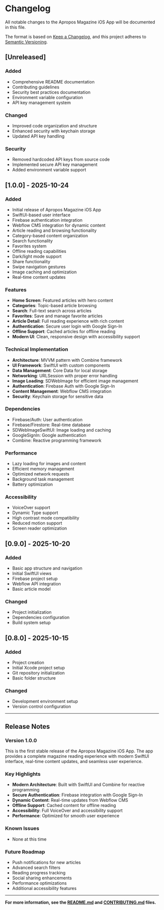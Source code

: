 # Changelog

All notable changes to the Apropos Magazine iOS App will be documented in this file.

The format is based on [Keep a Changelog](https://keepachangelog.com/en/1.0.0/),
and this project adheres to [Semantic Versioning](https://semver.org/spec/v2.0.0.html).

## [Unreleased]

### Added
- Comprehensive README documentation
- Contributing guidelines
- Security best practices documentation
- Environment variable configuration
- API key management system

### Changed
- Improved code organization and structure
- Enhanced security with keychain storage
- Updated API key handling

### Security
- Removed hardcoded API keys from source code
- Implemented secure API key management
- Added environment variable support

## [1.0.0] - 2025-10-24

### Added
- Initial release of Apropos Magazine iOS App
- SwiftUI-based user interface
- Firebase authentication integration
- Webflow CMS integration for dynamic content
- Article reading and browsing functionality
- Category-based content organization
- Search functionality
- Favorites system
- Offline reading capabilities
- Dark/light mode support
- Share functionality
- Swipe navigation gestures
- Image caching and optimization
- Real-time content updates

### Features
- **Home Screen**: Featured articles with hero content
- **Categories**: Topic-based article browsing
- **Search**: Full-text search across articles
- **Favorites**: Save and manage favorite articles
- **Article Detail**: Full reading experience with rich content
- **Authentication**: Secure user login with Google Sign-In
- **Offline Support**: Cached articles for offline reading
- **Modern UI**: Clean, responsive design with accessibility support

### Technical Implementation
- **Architecture**: MVVM pattern with Combine framework
- **UI Framework**: SwiftUI with custom components
- **Data Management**: Core Data for local storage
- **Networking**: URLSession with proper error handling
- **Image Loading**: SDWebImage for efficient image management
- **Authentication**: Firebase Auth with Google Sign-In
- **Content Management**: Webflow CMS integration
- **Security**: Keychain storage for sensitive data

### Dependencies
- Firebase/Auth: User authentication
- Firebase/Firestore: Real-time database
- SDWebImageSwiftUI: Image loading and caching
- GoogleSignIn: Google authentication
- Combine: Reactive programming framework

### Performance
- Lazy loading for images and content
- Efficient memory management
- Optimized network requests
- Background task management
- Battery optimization

### Accessibility
- VoiceOver support
- Dynamic Type support
- High contrast mode compatibility
- Reduced motion support
- Screen reader optimization

## [0.9.0] - 2025-10-20

### Added
- Basic app structure and navigation
- Initial SwiftUI views
- Firebase project setup
- Webflow API integration
- Basic article model

### Changed
- Project initialization
- Dependencies configuration
- Build system setup

## [0.8.0] - 2025-10-15

### Added
- Project creation
- Initial Xcode project setup
- Git repository initialization
- Basic folder structure

### Changed
- Development environment setup
- Version control configuration

---

## Release Notes

### Version 1.0.0
This is the first stable release of the Apropos Magazine iOS App. The app provides a complete magazine reading experience with modern SwiftUI interface, real-time content updates, and seamless user experience.

### Key Highlights
- **Modern Architecture**: Built with SwiftUI and Combine for reactive programming
- **Secure Authentication**: Firebase integration with Google Sign-In
- **Dynamic Content**: Real-time updates from Webflow CMS
- **Offline Support**: Cached content for offline reading
- **Accessibility**: Full VoiceOver and accessibility support
- **Performance**: Optimized for smooth user experience

### Known Issues
- None at this time

### Future Roadmap
- Push notifications for new articles
- Advanced search filters
- Reading progress tracking
- Social sharing enhancements
- Performance optimizations
- Additional accessibility features

---

**For more information, see the [README.md](README.md) and [CONTRIBUTING.md](CONTRIBUTING.md) files.**
